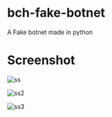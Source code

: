 # bch-fake-botnet
A Fake botnet made in python

# Screenshot
![ss](https://user-images.githubusercontent.com/98830093/153705625-34432531-5192-4c51-b454-1880274252a9.png)


![ss2](https://user-images.githubusercontent.com/98830093/153705654-c8cdac16-cb63-4828-a8f2-d38a13616716.png)


![ss3](https://user-images.githubusercontent.com/98830093/153705656-990628ed-f264-4193-b00d-868f20e70640.png)
